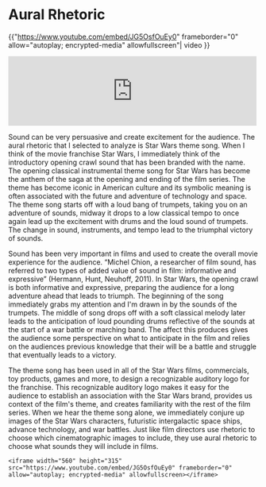 # **Aural Rhetoric**

{{"https://www.youtube.com/embed/JG5OsfOuEy0" frameborder="0" allow="autoplay; encrypted-media" allowfullscreen"| video }}


<div class="intrinsic-container">
<iframe src="https://archive.org/embed/StarWarsThemeSongByJohnWilliams" width="500" height="140" frameborder="0" webkitallowfullscreen="true" mozallowfullscreen="true" allowfullscreen></iframe>
</div>


Sound can be very persuasive and create excitement for the audience. The aural rhetoric that I selected to analyze is Star Wars theme song. When I think of the movie franchise Star Wars, I immediately think of the introductory opening crawl sound that has been branded with the name. The opening classical instrumental theme song for Star Wars has become the anthem of the saga at the opening and ending of the film series. The theme has become iconic in American culture and its symbolic meaning is often associated with the future and adventure of technology and space. The theme song starts off with a loud bang of trumpets, taking you on an adventure of sounds, midway it drops to a low classical tempo to once again lead up the excitement with drums and the loud sound of trumpets. The change in sound, instruments, and tempo lead to the triumphal victory of sounds.

Sound has been very important in films and used to create the overall movie experience for the audience. “Michel Chion, a researcher of film sound, has referred to two types of added value of sound in film: informative and expressive” \(Hermann, Hunt, Neuhoff, 2011\). In Star Wars, the opening crawl is both informative and expressive, preparing the audience for a long adventure ahead that leads to triumph. The beginning of the song immediately grabs my attention and I'm drawn in by the sounds of the trumpets. The middle of song drops off with a soft classical melody later leads to the anticipation of loud pounding drums reflective of the sounds at the start of a war battle or marching band. The affect this produces gives the audience some perspective on what to anticipate in the film and relies on the audiences previous knowledge that their will be a battle and struggle that eventually leads to a victory. 

The theme song has been used in all of the Star Wars films, commercials, toy products, games and more, to design a recognizable auditory logo for the franchise. This recognizable auditory logo makes it easy for the audience to establish an association with the Star Wars brand, provides us context of the film's theme, and creates familiarity with the rest of the film series. When we hear the theme song alone, we immediately conjure up images of the Star Wars characters, futuristic intergalactic space ships, advance technology, and war battles. Just like film directors use rhetoric to choose which cinematographic images to include, they use aural rhetoric to choose what sounds they will include in films. 

```
<iframe width="560" height="315" src="https://www.youtube.com/embed/JG5OsfOuEy0" frameborder="0" allow="autoplay; encrypted-media" allowfullscreen></iframe>
```



